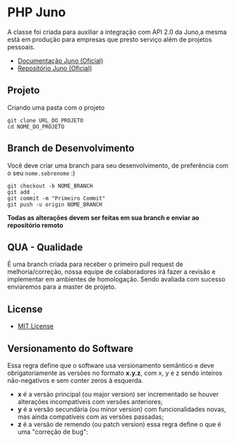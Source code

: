 # PHP Juno

A classe foi criada para auxiliar a integração com API 2.0 da Juno,a mesma está em produção para empresas que presto serviço além de projetos pessoais.

 - [Documentação Juno (Oficial) ](https://dev.juno.com.br/api/v2)
 - [Repositório Juno (Oficial) ](https://github.com/tamojuno/integration-api-php-sdk)

## Projeto

Criando uma pasta com o projeto

```
git clone URL_DO_PROJETO
cd NOME_DO_PROJETO
```

## Branch de Desenvolvimento

Você deve criar uma branch para seu desenvolvimento, de preferência com o seu `nome.sobrenome` :)

```
git checkout -b NOME_BRANCH
git add .
git commit -m "Primeiro Commit"
git push -u origin NOME_BRANCH
```
**Todas as alterações devem ser feitas em sua branch e enviar ao repositório remoto**

## 

## QUA - Qualidade

É uma branch criada para receber o primeiro pull request de melhoria/correção, nossa equipe de colaboradores irá fazer a revisão e implementar em ambientes de homologação. Sendo avaliada com sucesso enviaremos para a master de projeto.

## License

- [MIT License](https://github.com/ylmenezes/php-juno-v2/blob/master/LICENSE)

## Versionamento do Software

Essa regra define que o software usa versionamento semântico e deve obrigatoriamente as versões no formato **x.y.z**, com x, y e z sendo inteiros não-negativos e sem conter zeros à esquerda.

- **x** é a versão principal (ou major version) ser incrementado se houver alterações incompatíveis com versões anteriores; <br>
- **y** é a versão secundária (ou minor version) com funcionalidades novas, mas ainda compatíveis com as versões passadas; <br>
- **z** é a versão de remendo (ou patch version) essa regra define o que é uma "correção de bug": <br>
